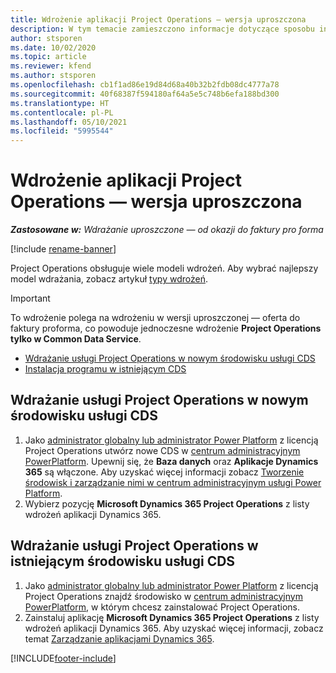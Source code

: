 ```yaml
---
title: Wdrożenie aplikacji Project Operations — wersja uproszczona
description: W tym temacie zamieszczono informacje dotyczące sposobu instalowania programu Project Operations lite deployment — od oferty do faktury pro forma.
author: stsporen
ms.date: 10/02/2020
ms.topic: article
ms.reviewer: kfend
ms.author: stsporen
ms.openlocfilehash: cb1f1ad86e19d84d68a40b32b2fdb08dc4777a78
ms.sourcegitcommit: 40f68387f594180af64a5e5c748b6efa188bd300
ms.translationtype: HT
ms.contentlocale: pl-PL
ms.lasthandoff: 05/10/2021
ms.locfileid: "5995544"
---
```

# <a name="deploy-project-operations---lite"></a>Wdrożenie aplikacji Project Operations — wersja uproszczona

_**Zastosowane w:** Wdrażanie uproszczone — od okazji do faktury pro forma_

[!include [rename-banner](~/includes/cc-data-platform-banner.md)]

Project Operations obsługuje wiele modeli wdrożeń. Aby wybrać najlepszy model wdrażania, zobacz artykuł [typy wdrożeń](determine-deployment-type.md).


> [!IMPORTANT]
> To wdrożenie polega na wdrożeniu w wersji uproszczonej — oferta do faktury proforma, co powoduje jednoczesne wdrożenie **Project Operations tylko w Common Data Service**.

- [Wdrażanie usługi Project Operations w nowym środowisku usługi CDS](#new)
- [Instalacja programu w istniejącym CDS](#existing)



## <a name="install-project-operations-to-a-new-cds-environment"></a><a name="new"></a>Wdrażanie usługi Project Operations w nowym środowisku usługi CDS

1. Jako [administrator globalny lub administrator Power Platform](/power-platform/admin/global-service-administrators-can-administer-without-license) z licencją Project Operations utwórz nowe CDS w [centrum administracyjnym PowerPlatform](https://admin.powerplatform.com). Upewnij się, że **Baza danych** oraz **Aplikacje Dynamics 365** są włączone. Aby uzyskać więcej informacji zobacz [Tworzenie środowisk i zarządzanie nimi w centrum administracyjnym usługi Power Platform](/power-platform/admin/create-environment#create-an-environment-in-the-power-platform-admin-center).
2. Wybierz pozycję **Microsoft Dynamics 365 Project Operations** z listy wdrożeń aplikacji Dynamics 365.


## <a name="install-project-operations-to-an-existing-cds-environment"></a><a name="existing"></a>Wdrażanie usługi Project Operations w istniejącym środowisku usługi CDS

1. Jako [administrator globalny lub administrator Power Platform](/power-platform/admin/global-service-administrators-can-administer-without-license) z licencją Project Operations znajdź środowisko w [centrum administracyjnym PowerPlatform](https://admin.powerplatform.com), w którym chcesz zainstalować Project Operations.
2. Zainstaluj aplikację **Microsoft Dynamics 365 Project Operations** z listy wdrożeń aplikacji Dynamics 365. Aby uzyskać więcej informacji, zobacz temat [Zarządzanie aplikacjami Dynamics 365](/power-platform/admin/manage-apps).




[!INCLUDE[footer-include](../includes/footer-banner.md)]